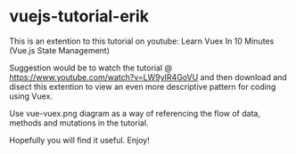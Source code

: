 # vuejs-tutorial-erik

This is an extention to this tutorial on youtube: Learn Vuex In 10 Minutes (Vue.js State Management)

Suggestion would be to watch the tutorial @ https://www.youtube.com/watch?v=LW9yIR4GoVU and then download and disect this extention to view an even more descriptive pattern for coding using Vuex.

Use vue-vuex.png diagram as a way of referencing the flow of data, methods and mutations in the tutorial.

Hopefully you will find it useful. Enjoy!
